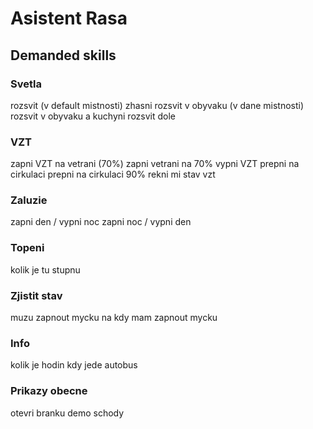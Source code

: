 # Asistent Rasa

## Demanded skills
### Svetla
rozsvit  (v default mistnosti)
zhasni
rozsvit v obyvaku (v dane mistnosti)
rozsvit v obyvaku a kuchyni
rozsvit dole


### VZT
zapni VZT na vetrani  (70%)
zapni vetrani na 70%
vypni VZT
prepni na cirkulaci
prepni na cirkulaci 90%
rekni mi stav vzt

### Zaluzie
zapni den  / vypni noc
zapni noc / vypni den

### Topeni
kolik je tu stupnu

### Zjistit stav
muzu zapnout mycku
na kdy mam zapnout mycku


### Info
kolik je hodin
kdy jede autobus


### Prikazy obecne
otevri branku
demo schody